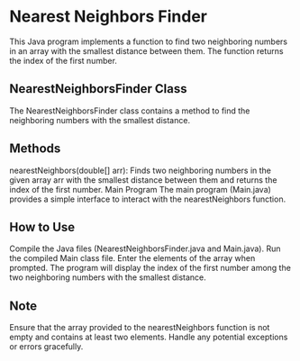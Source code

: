 # Nearest Neighbors Finder
This Java program implements a function to find two neighboring numbers in an array with the smallest distance between them. The function returns the index of the first number.

## NearestNeighborsFinder Class
The NearestNeighborsFinder class contains a method to find the neighboring numbers with the smallest distance.

## Methods
nearestNeighbors(double[] arr): Finds two neighboring numbers in the given array arr with the smallest distance between them and returns the index of the first number.
Main Program
The main program (Main.java) provides a simple interface to interact with the nearestNeighbors function.

## How to Use
Compile the Java files (NearestNeighborsFinder.java and Main.java).
Run the compiled Main class file.
Enter the elements of the array when prompted.
The program will display the index of the first number among the two neighboring numbers with the smallest distance.

## Note
Ensure that the array provided to the nearestNeighbors function is not empty and contains at least two elements.
Handle any potential exceptions or errors gracefully.

